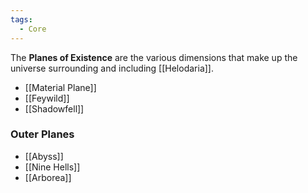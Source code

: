 ```yaml
---
tags:
  - Core
---
```

The **Planes of Existence** are the various dimensions that make up the universe surrounding and including [[Helodaria]].

- [[Material Plane]]
- [[Feywild]]
- [[Shadowfell]]

### Outer Planes

- [[Abyss]]
- [[Nine Hells]]
- [[Arborea]]